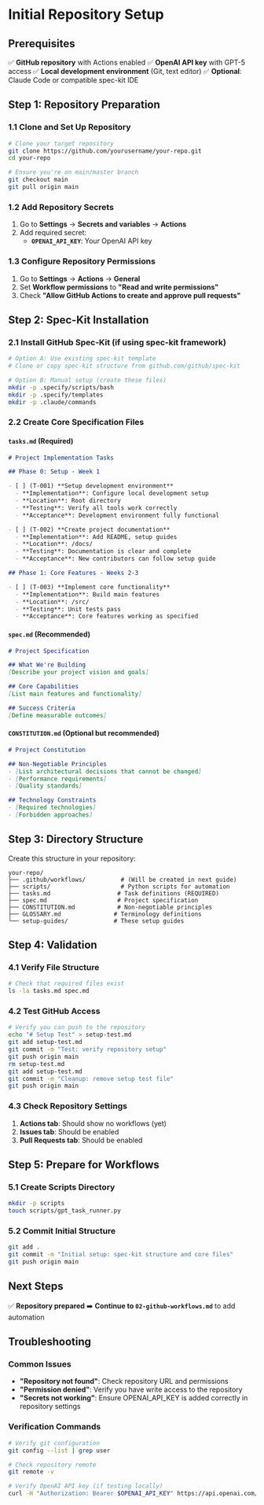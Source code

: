 # Initial Repository Setup

## Prerequisites

✅ **GitHub repository** with Actions enabled
✅ **OpenAI API key** with GPT-5 access
✅ **Local development environment** (Git, text editor)
✅ **Optional**: Claude Code or compatible spec-kit IDE

## Step 1: Repository Preparation

### 1.1 Clone and Set Up Repository
```bash
# Clone your target repository
git clone https://github.com/yourusername/your-repo.git
cd your-repo

# Ensure you're on main/master branch
git checkout main
git pull origin main
```

### 1.2 Add Repository Secrets
1. Go to **Settings** → **Secrets and variables** → **Actions**
2. Add required secret:
   - **`OPENAI_API_KEY`**: Your OpenAI API key

### 1.3 Configure Repository Permissions
1. Go to **Settings** → **Actions** → **General**
2. Set **Workflow permissions** to **"Read and write permissions"**
3. Check **"Allow GitHub Actions to create and approve pull requests"**

## Step 2: Spec-Kit Installation

### 2.1 Install GitHub Spec-Kit (if using spec-kit framework)
```bash
# Option A: Use existing spec-kit template
# Clone or copy spec-kit structure from github.com/github/spec-kit

# Option B: Manual setup (create these files)
mkdir -p .specify/scripts/bash
mkdir -p .specify/templates
mkdir -p .claude/commands
```

### 2.2 Create Core Specification Files

#### `tasks.md` (Required)
```markdown
# Project Implementation Tasks

## Phase 0: Setup - Week 1

- [ ] (T-001) **Setup development environment**
  - **Implementation**: Configure local development setup
  - **Location**: Root directory
  - **Testing**: Verify all tools work correctly
  - **Acceptance**: Development environment fully functional

- [ ] (T-002) **Create project documentation**
  - **Implementation**: Add README, setup guides
  - **Location**: /docs/
  - **Testing**: Documentation is clear and complete
  - **Acceptance**: New contributors can follow setup guide

## Phase 1: Core Features - Weeks 2-3

- [ ] (T-003) **Implement core functionality**
  - **Implementation**: Build main features
  - **Location**: /src/
  - **Testing**: Unit tests pass
  - **Acceptance**: Core features working as specified
```

#### `spec.md` (Recommended)
```markdown
# Project Specification

## What We're Building
[Describe your project vision and goals]

## Core Capabilities
[List main features and functionality]

## Success Criteria
[Define measurable outcomes]
```

#### `CONSTITUTION.md` (Optional but recommended)
```markdown
# Project Constitution

## Non-Negotiable Principles
- [List architectural decisions that cannot be changed]
- [Performance requirements]
- [Quality standards]

## Technology Constraints
- [Required technologies]
- [Forbidden approaches]
```

## Step 3: Directory Structure

Create this structure in your repository:
```
your-repo/
├── .github/workflows/          # (Will be created in next guide)
├── scripts/                    # Python scripts for automation
├── tasks.md                   # Task definitions (REQUIRED)
├── spec.md                    # Project specification
├── CONSTITUTION.md            # Non-negotiable principles
├── GLOSSARY.md               # Terminology definitions
└── setup-guides/             # These setup guides
```

## Step 4: Validation

### 4.1 Verify File Structure
```bash
# Check that required files exist
ls -la tasks.md spec.md
```

### 4.2 Test GitHub Access
```bash
# Verify you can push to the repository
echo "# Setup Test" > setup-test.md
git add setup-test.md
git commit -m "Test: verify repository setup"
git push origin main
rm setup-test.md
git add setup-test.md
git commit -m "Cleanup: remove setup test file"
git push origin main
```

### 4.3 Check Repository Settings
1. **Actions tab**: Should show no workflows (yet)
2. **Issues tab**: Should be enabled
3. **Pull Requests tab**: Should be enabled

## Step 5: Prepare for Workflows

### 5.1 Create Scripts Directory
```bash
mkdir -p scripts
touch scripts/gpt_task_runner.py
```

### 5.2 Commit Initial Structure
```bash
git add .
git commit -m "Initial setup: spec-kit structure and core files"
git push origin main
```

## Next Steps

✅ **Repository prepared**
➡️ **Continue to `02-github-workflows.md`** to add automation

## Troubleshooting

### Common Issues
- **"Repository not found"**: Check repository URL and permissions
- **"Permission denied"**: Verify you have write access to the repository
- **"Secrets not working"**: Ensure OPENAI_API_KEY is added correctly in repository settings

### Verification Commands
```bash
# Verify git configuration
git config --list | grep user

# Check repository remote
git remote -v

# Verify OpenAI API key (if testing locally)
curl -H "Authorization: Bearer $OPENAI_API_KEY" https://api.openai.com/v1/models
```